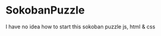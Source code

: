 # SokobanPuzzle
I have no idea how to start this sokoban puzzle js, html & css

<blockquote class="imgur-embed-pub" lang="en" data-id="vcssVUc" data-context="false" ><a href="//imgur.com/vcssVUc"></a></blockquote><script async src="//s.imgur.com/min/embed.js" charset="utf-8"></script>
